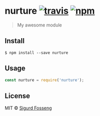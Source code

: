 # nurture [![travis][travis-image]][travis-url] [![npm][npm-image]][npm-url]
[travis-image]: https://img.shields.io/travis/laat/nurture.svg?style=flat
[travis-url]: https://travis-ci.org/laat/nurture
[npm-image]: https://img.shields.io/npm/v/nurture.svg?style=flat
[npm-url]: https://npmjs.org/package/nurture

> My awesome module

## Install

```
$ npm install --save nurture
```

## Usage

```js
const nurture = require('nurture');
```

## License

MIT © [Sigurd Fosseng](https://github.com/laat)
